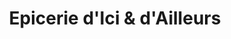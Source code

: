 ---
title: "Epicerie d'Ici & d'Ailleurs"
url: /pamiers/epicerie-dici-und-dailleurs/
shop: Lebensmittel
---